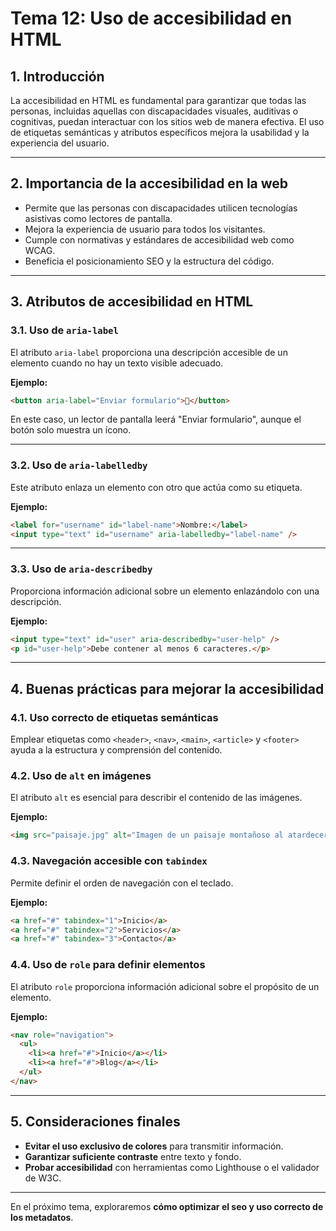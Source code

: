 # **Tema 12: Uso de accesibilidad en HTML**

## **1. Introducción**

La accesibilidad en HTML es fundamental para garantizar que todas las personas, incluidas aquellas con discapacidades visuales, auditivas o cognitivas, puedan interactuar con los sitios web de manera efectiva. El uso de etiquetas semánticas y atributos específicos mejora la usabilidad y la experiencia del usuario.

---

## **2. Importancia de la accesibilidad en la web**

- Permite que las personas con discapacidades utilicen tecnologías asistivas como lectores de pantalla.
- Mejora la experiencia de usuario para todos los visitantes.
- Cumple con normativas y estándares de accesibilidad web como WCAG.
- Beneficia el posicionamiento SEO y la estructura del código.

---

## **3. Atributos de accesibilidad en HTML**

### **3.1. Uso de `aria-label`**

El atributo `aria-label` proporciona una descripción accesible de un elemento cuando no hay un texto visible adecuado.

**Ejemplo:**

```html
<button aria-label="Enviar formulario">📩</button>
```

En este caso, un lector de pantalla leerá "Enviar formulario", aunque el botón solo muestra un ícono.

---

### **3.2. Uso de `aria-labelledby`**

Este atributo enlaza un elemento con otro que actúa como su etiqueta.

**Ejemplo:**

```html
<label for="username" id="label-name">Nombre:</label>
<input type="text" id="username" aria-labelledby="label-name" />
```

---

### **3.3. Uso de `aria-describedby`**

Proporciona información adicional sobre un elemento enlazándolo con una descripción.

**Ejemplo:**

```html
<input type="text" id="user" aria-describedby="user-help" />
<p id="user-help">Debe contener al menos 6 caracteres.</p>
```

---

## **4. Buenas prácticas para mejorar la accesibilidad**

### **4.1. Uso correcto de etiquetas semánticas**

Emplear etiquetas como `<header>`, `<nav>`, `<main>`, `<article>` y `<footer>` ayuda a la estructura y comprensión del contenido.

### **4.2. Uso de `alt` en imágenes**

El atributo `alt` es esencial para describir el contenido de las imágenes.

**Ejemplo:**

```html
<img src="paisaje.jpg" alt="Imagen de un paisaje montañoso al atardecer" />
```

### **4.3. Navegación accesible con `tabindex`**

Permite definir el orden de navegación con el teclado.

**Ejemplo:**

```html
<a href="#" tabindex="1">Inicio</a>
<a href="#" tabindex="2">Servicios</a>
<a href="#" tabindex="3">Contacto</a>
```

### **4.4. Uso de `role` para definir elementos**

El atributo `role` proporciona información adicional sobre el propósito de un elemento.

**Ejemplo:**

```html
<nav role="navigation">
  <ul>
    <li><a href="#">Inicio</a></li>
    <li><a href="#">Blog</a></li>
  </ul>
</nav>
```

---

## **5. Consideraciones finales**

- **Evitar el uso exclusivo de colores** para transmitir información.
- **Garantizar suficiente contraste** entre texto y fondo.
- **Probar accesibilidad** con herramientas como Lighthouse o el validador de W3C.

---

En el próximo tema, exploraremos **cómo optimizar el seo y uso correcto de los metadatos**.
